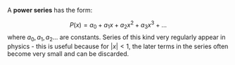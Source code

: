 A **power series** has the form:

$$
P(x) = a_{0}+a_{1}x+a_{2}x^{2}+a_{3}x^{3}+\dots
$$
where $a_{0},a_{1},a_{2}\dots$ are constants. Series of this kind very regularly appear in physics - this is useful because for $|x|<1$, the later terms in the series often become very small and can be discarded.

